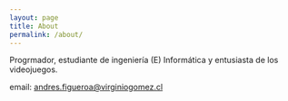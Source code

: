 ```yaml
---
layout: page
title: About
permalink: /about/
---
```


Progrmador, estudiante de ingeniería (E) Informática y entusiasta de los videojuegos.

email: andres.figueroa@virginiogomez.cl
